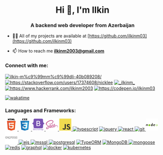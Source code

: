 <h1 align="center">Hi 👋, I'm Ilkin</h1>
<h3 align="center">A backend web developer from Azerbaijan</h3>

- 👨‍💻 All of my projects are available at [https://github.com/ilkinm03](https://github.com/ilkinm03)

- 📫 How to reach me **ilkinm2003@gmail.com**

<h3 align="left">Connect with me:</h3>
<p align="left">
<a href="https://linkedin.com/in/ilkin-m%c9%99mm%c9%99dli-40b089208/" target="_blank"><img align="center" src="https://raw.githubusercontent.com/rahuldkjain/github-profile-readme-generator/master/src/images/icons/Social/linked-in-alt.svg" alt="ilkin-m%c9%99mm%c9%99dli-40b089208/" height="30" width="40" /></a>
<a href="https://stackoverflow.com/users/https://stackoverflow.com/users/17374608/nicklee" target="_blank"><img align="center" src="https://raw.githubusercontent.com/rahuldkjain/github-profile-readme-generator/master/src/images/icons/Social/stack-overflow.svg" alt="https://stackoverflow.com/users/17374608/nicklee" height="30" width="40" /></a>
<a href="https://instagram.com/_ilkinm_" target="_blank"><img align="center" src="https://raw.githubusercontent.com/rahuldkjain/github-profile-readme-generator/master/src/images/icons/Social/instagram.svg" alt="_ilkinm_" height="30" width="40" /></a>
<a href="https://www.hackerrank.com/ilkinm2003" target="_blank"><img align="center" src="https://raw.githubusercontent.com/rahuldkjain/github-profile-readme-generator/master/src/images/icons/Social/hackerearth.svg" alt="https://www.hackerrank.com/ilkinm2003" height="30" width="40" /></a> <a href="https://codepen.io/ilkinm03" target="_blank"><img align="center" src="https://cdn2.iconfinder.com/data/icons/social-icons-33/128/Codepen-512.png" alt="https://codepen.io/ilkinm03" height="30" width="40" /></a>
</p>

[![wakatime](https://wakatime.com/badge/user/8349059c-0643-409b-a75d-8346318003c1.svg)](https://wakatime.com/@8349059c-0643-409b-a75d-8346318003c1)

<h3 align="left">Languages and Frameworks:</h3>
<p align="left"> <a href="https://www.w3.org/html/" target="_blank" rel="noreferrer"> <img src="https://raw.githubusercontent.com/devicons/devicon/master/icons/html5/html5-original-wordmark.svg" alt="html5" width="40" height="40"/> </a> <a href="https://www.w3schools.com/css/" target="_blank" rel="noreferrer"> <img src="https://raw.githubusercontent.com/devicons/devicon/master/icons/css3/css3-original-wordmark.svg" alt="css3" width="40" height="40"/> </a> <a href="https://getbootstrap.com" target="_blank" rel="noreferrer"> <img src="https://raw.githubusercontent.com/devicons/devicon/master/icons/bootstrap/bootstrap-plain-wordmark.svg" alt="bootstrap" width="40" height="40"/> </a> <a href="https://sass-lang.com" target="_blank" rel="noreferrer"> <img src="https://raw.githubusercontent.com/devicons/devicon/master/icons/sass/sass-original.svg" alt="sass" width="40" height="40"/> </a> <a href="https://developer.mozilla.org/en-US/docs/Web/JavaScript" target="_blank" rel="noreferrer"> <img src="https://raw.githubusercontent.com/devicons/devicon/master/icons/javascript/javascript-original.svg" alt="javascript" width="40" height="40"/> </a> <a href="https://www.typescriptlang.org/" target="_blank" rel="noreferrer"><img src="https://imgs.search.brave.com/fUka3B65wi3qR6ijrFMZHRBBidoHjRl5MjpWPTGMhjc/rs:fit:816:816:1/g:ce/aHR0cHM6Ly9jZG4t/aW1hZ2VzLTEubWVk/aXVtLmNvbS9tYXgv/MTIwMC8xKm1uNmJP/czdzNlFiYW8xNVBN/TlJ5T0EucG5n" alt="typescript" width="40" height="40" /></a> <a href="https://jquery.com/" target="_blank" rel="noreferrer"> <img src="https://openjsf.org/wp-content/uploads/sites/84/2019/10/jquery-logo-vertical_large_square.png" alt="jquery" width="40" height="40"/> </a><a href="https://reactjs.org/" target="_blank" rel="noreferrer"> <img src="https://upload.wikimedia.org/wikipedia/commons/thumb/a/a7/React-icon.svg/2300px-React-icon.svg.png" alt="react" width="40" height="40"/> </a> <a href="https://git-scm.com/" target="_blank" rel="noreferrer"> <img src="https://www.vectorlogo.zone/logos/git-scm/git-scm-icon.svg" alt="git" width="40" height="40"/> </a> <a href="https://nodejs.org" target="_blank" rel="noreferrer"> <img src="https://raw.githubusercontent.com/devicons/devicon/master/icons/nodejs/nodejs-original-wordmark.svg" alt="NodeJS" width="40" height="40"/> </a> <a href="https://expressjs.com" target="_blank" rel="noreferrer"> <img src="https://raw.githubusercontent.com/devicons/devicon/master/icons/express/express-original-wordmark.svg" alt="express" width="40" height="40"/> </a> <a href="https://ejs.co" targer="_blank" rel="noreferrer"> <img src="https://cdn.icon-icons.com/icons2/2107/PNG/512/file_type_ejs_icon_130626.png" alt="ejs" width="40" height="40"/> </a> <a href="https://www.microsoft.com/en-us/sql-server" target="_blank" rel="noreferrer"> <img src="https://www.svgrepo.com/show/303229/microsoft-sql-server-logo.svg" alt="mssql" width="40" height="40"/> </a> <a href="https://www.postgresql.org/" rel="noreferrer"><img src="https://imgs.search.brave.com/MQcUs7mlFgsDH4RwlzsQw7dKtUfTZSmu49AvVkRtxIg/rs:fit:509:509:1/g:ce/aHR0cHM6Ly9uZW1j/ZC5jb20vd3AtY29u/dGVudC91cGxvYWRz/LzIwMTQvMTAvUG9z/dGdyZVNRTC1sb2dv/LnBuZw" alt="postgresql" width="40" height="40" /></a> <a href="https://typeorm.io/" rel="noreferrer"><img src="https://imgs.search.brave.com/9ZWBkXYP_T1LyM-qNp-U1AS86lKcoave8Phw_HcF0Zc/rs:fit:200:200:1/g:ce/aHR0cHM6Ly9yZXMu/Y2xvdWRpbmFyeS5j/b20vcHJhY3RpY2Fs/ZGV2L2ltYWdlL2Zl/dGNoL3MtLWpPNTdv/YXhHLS0vY19saW1p/dCUyQ2ZfYXV0byUy/Q2ZsX3Byb2dyZXNz/aXZlJTJDcV9hdXRv/JTJDd184ODAvaHR0/cHM6Ly9jZG4taW1h/Z2VzLTEubWVkaXVt/LmNvbS9tYXgvMTIw/MC8xKjVkZkRGaVlI/cXJaU2dmcDQ3VFlO/NFEuanBlZw" alt="TypeORM" width="40" height="40" /></a> <a href="https://www.mongodb.com/" target="_blank" rel="noreferrer"> <img src="https://cdn.icon-icons.com/icons2/2415/PNG/512/mongodb_plain_wordmark_logo_icon_146423.png" alt="MongoDB" width="40" height="40"/> </a> <a href="https://mongoosejs.com/" target="_blank" rel="noreferrer"> <img src="https://camo.githubusercontent.com/0544e979c650bd85cf41a2a418f71a417f286755d1c27b2b2b5b7fc65bff809a/68747470733a2f2f63646e2e66696c65737461636b636f6e74656e742e636f6d2f746e735243355453304f4d496c79666a44614e4e" alt="mongoose" width="40" height="40"/> </a> <a href="https://redis.com/" targer="_blank" rel="noreferrer"><img src="https://imgs.search.brave.com/z1BgjIRkG4MG9vzhkOb8SJbW3rcsLEbxwxq9NthbAFk/rs:fit:365:365:1/g:ce/aHR0cHM6Ly9hdmF0/YXJzMS5naXRodWJ1/c2VyY29udGVudC5j/b20vdS8xNTI5OTI2/P3M9NDAwJnY9NA" alt="redis" width="40" height="40" /></a> <a href="https://graphql.org/" target="_blank" rel="noreferrer" ><img src="https://imgs.search.brave.com/YoD4_YBOkjqDd-XNrkHuLIy7SVuqKmPw1vCOp_AqtuE/rs:fit:1200:1200:1/g:ce/aHR0cHM6Ly93d3cu/YWJoYXliaGFyZ2F2/LmNvbS9jb250ZW50/L2ltYWdlcy8yMDE5/LzAyL0dyYXBoUUxf/TG9nby5zdmcucG5n" alt="graphql" widht="40" height="40" /></a> <a href="https://www.docker.com/" target="_blank" rel="noreferrer" ><img src="https://www.docker.com/wp-content/uploads/2022/05/Docker_Temporary_Image_Google_Blue_1080x1080_v1.png" alt="docker" widht="40" height="40" /></a> <a href="https://kubernetes.io/" target="_blank" rel="noreferrer" ><img src="https://upload.wikimedia.org/wikipedia/commons/thumb/3/39/Kubernetes_logo_without_workmark.svg/1200px-Kubernetes_logo_without_workmark.svg.png" alt="kubernetes" widht="40" height="40" /></a> </p>
